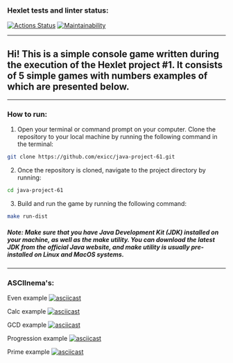 ### Hexlet tests and linter status:

[![Actions Status](https://github.com/exicc/java-project-61/workflows/hexlet-check/badge.svg)](https://github.com/exicc/java-project-61/actions)
[![Maintainability](https://api.codeclimate.com/v1/badges/f4ed57ac46ee52dc4dde/maintainability)](https://codeclimate.com/github/exicc/java-project-61/maintainability)

----
## Hi! This is a simple console game written during the execution of the Hexlet project #1. It consists of 5 simple games with numbers examples of which are presented below.

----
### How to run:
1. Open your terminal or command prompt on your computer.
   Clone the repository to your local machine by running the following command in the terminal:
```bash
git clone https://github.com/exicc/java-project-61.git
```

2. Once the repository is cloned, navigate to the project directory by running:
```bash
cd java-project-61
```

3. Build and run the game by running the following command:
```bash
make run-dist
```

##### _Note: Make sure that you have Java Development Kit (JDK) installed on your machine, as well as the make utility. You can download the latest JDK from the official Java website, and make utility is usually pre-installed on Linux and MacOS systems._
----
### ASCIInema's:

Even example
[![asciicast](https://asciinema.org/a/SqS2ZcIUyWcAEGku1F9bTW4G5.svg)](https://asciinema.org/a/SqS2ZcIUyWcAEGku1F9bTW4G5)

Calc example
[![asciicast](https://asciinema.org/a/LRWfJM2H5iHtPWDKTNaFadE2q.svg)](https://asciinema.org/a/LRWfJM2H5iHtPWDKTNaFadE2q)

GCD example
[![asciicast](https://asciinema.org/a/UFIUgwCDiOM6lJrz1HtQmNQWd.svg)](https://asciinema.org/a/UFIUgwCDiOM6lJrz1HtQmNQWd)

Progression example
[![asciicast](https://asciinema.org/a/RvWMsXA2CGmZum0UVLJZT1Y1F.svg)](https://asciinema.org/a/RvWMsXA2CGmZum0UVLJZT1Y1F)

Prime example
[![asciicast](https://asciinema.org/a/yyJaM2OespXVQmi2DfIRbfvKh.svg)](https://asciinema.org/a/yyJaM2OespXVQmi2DfIRbfvKh)
